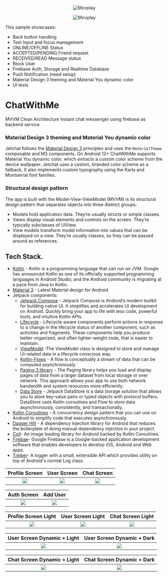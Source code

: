 <p align="center"><img src="screenshots/chatWithMe.png" alt="Movplay"</p>
<p align="center"><img src="screenshots/summary.png" alt="Movplay"></p>

This sample showcases:

* Back button handling
* Text Input and focus management
* ONLINE/OFFLINE Status
* ACCEPTED/PENDING Friend request
* RECEIVED/READ Message status
* Block User
* Firebase Auth, Storage and Realtime Database
* Push Notification (need setup)
* Material Design 3 theming and Material You dynamic color
* UI tests

# ChatWithMe
MVVM Clean Architecture Instant chat messenger using firebase as backend service

### Material Design 3 theming and Material You dynamic color
Jetchat follows the [Material Design 3](https://m3.material.io) principles and uses the `MaterialTheme` composable and M3 components. On Android 12+ ChatWithMe supports Material You dynamic color, which extracts a custom color scheme from the device wallpaper. Jetchat uses a custom, branded color scheme as a fallback. It also implements custom typography using the Karla and Montserrat font families.


### Structural design pattern
The app is built with the Model-View-ViewModel (MVVM) is its structural design pattern that separates objects into three distinct groups:
- Models hold application data. They’re usually structs or simple classes.
- Views display visual elements and controls on the screen. They’re typically subclasses of UIView.
- View models transform model information into values that can be displayed on a view. They’re usually classes, so they can be passed around as references.


## Tech Stack.
- [Kotlin](https://developer.android.com/kotlin) - Kotlin is a programming language that can run on JVM. Google has announced Kotlin as one of its officially supported programming languages in Android Studio; and the Android community is migrating at a pace from Java to Kotlin.
- [Material 3](https://m3.material.io/foundations/accessible-design/overview) - Latest Material design for Android.
- Jetpack components:
    - [Jetpack Compose](https://developer.android.com/jetpack/compose) - Jetpack Compose is Android’s modern toolkit for building native UI. It simplifies and accelerates UI development on Android. Quickly bring your app to life with less code, powerful tools, and intuitive Kotlin APIs.
    - [Lifecycle](https://developer.android.com/topic/libraries/architecture/lifecycle) - Lifecycle-aware components perform actions in response to a change in the lifecycle status of another component, such as activities and fragments. These components help you produce better-organized, and often lighter-weight code, that is easier to maintain.
    - [ViewModel](https://developer.android.com/topic/libraries/architecture/viewmodel) -The ViewModel class is designed to store and manage UI-related data in a lifecycle conscious way.
    - [Kotlin-Flows](https://developer.android.com/kotlin/flow) - A flow is conceptually a stream of data that can be computed asynchronously.
    - [Paging 3 library](https://developer.android.com/topic/libraries/architecture/paging/v3-overview) - The Paging library helps you load and display pages of data from a larger dataset from local storage or over network. This approach allows your app to use both network bandwidth and system resources more efficiently.
    - [Data Store](https://developer.android.com/topic/libraries/architecture/datastore) - Jetpack DataStore is a data storage solution that allows you to store key-value pairs or typed objects with protocol buffers. DataStore uses Kotlin coroutines and Flow to store data asynchronously, consistently, and transactionally.
- [Kotlin Coroutines](https://developer.android.com/kotlin/coroutines) - A concurrency design pattern that you can use on Android to simplify code that executes asynchronously.
- [Dagger Hilt](https://developer.android.com/training/dependency-injection/hilt-android) - A dependency injection library for Android that reduces the boilerplate of doing manual dependency injection in your project.
- [Coil](https://coil-kt.github.io/coil/compose/)- An image loading library for Android backed by Kotlin Coroutines.
- [Firebae](https://firebase.google.com/)- Google Firebase is a Google-backed application development software that enables developers to develop iOS, Android and Web apps.
- [Timber](https://github.com/JakeWharton/timber)- A logger with a small, extensible API which provides utility on top of Android's normal Log class.



|            Profile Screen            |                User Screen                |                Chat Screen                |
| :----------------------------------: | :---------------------------------------: | :---------------------------------------: |
| ![](screenshots/proflileScreen.png)  |      ![](screenshots/userScreen.png)      |      ![](screenshots/chatScreen.png)      |

|              Auth Screen             |                 Add User                  |                
| :----------------------------------: | :---------------------------------------: | 
|   ![](screenshots/authScreen.png)    |       ![](screenshots/addUser.png)        |        


|         Profile Screen Light         |             User Screen Light             |             Chat Screen Light             |
| :----------------------------------: | :---------------------------------------: | :---------------------------------------: |
| ![](screenshots/proflileScreenL.png) |     ![](screenshots/userScreenL.png)      |      ![](screenshots/chatScreenL.png)     |
    


|     User Screen Dynamic + Light      |        User Screen Dynamic + Dark         |
| :----------------------------------: | :---------------------------------------: | 
|  ![](screenshots/userScreenDy.png)   |     ![](screenshots/userScreenNy.png)     |      

|      Chat Screen Dynamic + Light     |        Chat Screen Dynamic + Dark         |
| :----------------------------------: | :---------------------------------------: | 
|  ![](screenshots/chatScreenDy.png)   |     ![](screenshots/chatScreenNy.png)     |     



